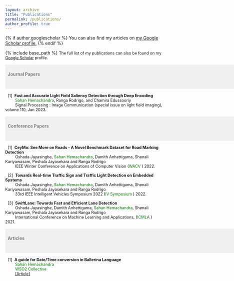 ```yaml
---
layout: archive
title: "Publications"
permalink: /publications/
author_profile: true
---
```


{% if author.googlescholar %}
  You can also find my articles on <u><a href="{{author.googlescholar}}">my Google Scholar profile</a>.</u>
{% endif %}

{% include base_path %}
<span style="font-size:0.9em;text-align: justify">The full list of my publications can also be found on my <a href="https://scholar.google.com/citations?user=0_2AvCIAAAAJ&hl=en&authuser=1">Google Scholar</a> profile.</span>

<span style="font-size:1em; color:gray;background-color: #F0F0F0;height: 4em; width: 57em; display:inline-block; vertical-align: middle; padding-top: 22px;padding-left: 8px;text-align: left"><b>Journal Papers</b></span><br/>
  
<span style="font-size:0.9em;padding-left: 8px;text-align: justify"> [1]<span style="color:white">a</span><b>Fast and Accurate Light Field Saliency Detection through Deep Encoding</b><br />
  &nbsp; &nbsp; &thinsp; &thinsp; &thinsp; <span style="color:green">Sahan Hemachandra</span>, Ranga Rodrigo, and Chamira Edussooriy<br />
 &nbsp; &nbsp; &thinsp; &thinsp; &thinsp; Signal Processing : Image Communication (special issue on light field imaging), volume 110, Jan 2023. <br/>

<span style="font-size:1em; color:gray;background-color: #F0F0F0;height: 4em; width: 57em; display:inline-block; vertical-align: middle; padding-top: 22px;padding-left: 8px;text-align: left"><b>Conference Papers</b></span><br/>

<!-- <img style="float: left;" src="/images/cvpr.jpg" width="25%">  -->
<span style="font-size:0.9em;padding-left: 8px;text-align: justify"> [1]<span style="color:white">a</span><b>CeyMo: See More on Roads - A Novel Benchmark Dataset for Road Marking Detection</b><br />
  &nbsp; &nbsp; &thinsp; &thinsp; &thinsp; Oshada Jayasinghe, <span style="color:green">Sahan Hemachandra</span>, Damith Anhettigama, Shenali Kariyawasam, Peshala Jayasekara and Ranga Rodrigo <br />
 &nbsp; &nbsp; &thinsp; &thinsp; &thinsp; IEEE Winter Conference on Applications of Computer Vision  (<span style="color:green">WACV </span>) 2022. <br/>
  
<!-- <img style="float: left;" src="/images/cvpr.jpg" width="25%">  -->
<span style="font-size:0.9em;padding-left: 8px;text-align: justify"> [2]<span style="color:white">a</span><b>Towards Real-time Traffic Sign and Traffic Light Detection on Embedded Systems</b><br />
  &nbsp; &nbsp; &thinsp; &thinsp; &thinsp; Oshada Jayasinghe, <span style="color:green">Sahan Hemachandra</span>, Damith Anhettigama, Shenali Kariyawasam, Peshala Jayasekara and Ranga Rodrigo <br />
 &nbsp; &nbsp; &thinsp; &thinsp; &thinsp; 33rd IEEE Intelligent Vehicles Symposium 2022  (<span style="color:green">IV Symposium </span>) 2022. <br/>

<span style="font-size:0.9em;padding-left: 8px;text-align: justify"> [3]<span style="color:white">a</span><b>SwiftLane: Towards Fast and Efficient Lane Detection</b><br />
  &nbsp; &nbsp; &thinsp; &thinsp; &thinsp; Oshada Jayasinghe, Damith Anhettigama, <span style="color:green">Sahan Hemachandra</span>, Shenali Kariyawasam, Peshala Jayasekara and Ranga Rodrigo  <br />
 &nbsp; &nbsp; &thinsp; &thinsp; &thinsp; International Conference on Machine Learning and Applications,  (<span style="color:green">ICMLA </span>) 2021. <br/>
  
   
<span style="font-size:1em; color:gray;background-color: #F0F0F0;height: 4em; width: 57em; display:inline-block; vertical-align: middle; padding-top: 22px;padding-left: 8px;text-align: left"><b>Articles</b></span><br/>
  
<span style="font-size:0.9em;padding-left: 8px;text-align: justify"> [1]<span style="color:white">a</span><b>A guide for Date/Time conversion in Ballerina Language</b><br />
  &nbsp; &nbsp; &thinsp; &thinsp; &thinsp; <span style="color:green">Sahan Hemachandra<br />
 &nbsp; &nbsp; &thinsp; &thinsp; &thinsp; WSO2 Collective<br/>
 &nbsp; &nbsp; &thinsp; &thinsp; &thinsp; <a href="https://stackoverflow.com/collectives/wso2/articles/73277351/a-guide-for-date-time-conversion-in-ballerina-language">[Article]</a> </span>

